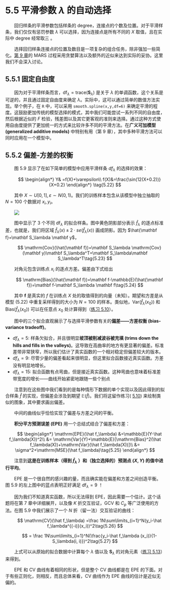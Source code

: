 # 5.5 平滑参数 $\lambda$ 的自动选择

<style>p{text-indent:2em;2}</style>

回归样条的平滑参数包括样条的 degree，连接点的个数及位置。对于平滑样条，我们仅仅有惩罚参数 $\lambda$ 可以选择，因为连接点是所有不同的 $X$ 取值，且在实际中 degree 经常取三 。

选择回归样条连接点的位置及数目是一项复杂的组合任务，除非强加一些简化。[第 9 章](../09-Additive-Models-Trees-and-Related-Methods/9.0-Introduction/index.html)的 MARS 过程采用贪婪算法以及额外的近似来达到实际的妥协。这里我们不会深入讨论。

## 5.5.1 固定自由度

因为对于平滑样条而言，$\mathrm{df}_\lambda=\mathrm{trace}(\mathbf S_\lambda)$ 是关于 $\lambda$ 的单调函数，这个关系是可逆的，并且通过固定自由度来确定 $\lambda$。实际中，这可以通过简单的数值方法实现。举个例子，在 `R` 中，可以采用 `smooth.spline(x,y,df=6)` 来确定平滑的程度。这鼓励更加传统的模型选择的模式，其中我们可能尝试一系列不同的自由度，然后根据近似的 $F$ 检验，残差图以及其它更客观的准则来选择。通过这种方式使用自由度提供了更加统一的方式来比较许多不同的平滑方法。在**广义可加模型 (generalized additive models)** 中特别有用（第 9 章），其中多种平滑方法可以同时应用在一个模型中。

## 5.5.2 偏差-方差的权衡

图 5.9 显示了在如下简单的模型中应用平滑样条 $df_\lambda$ 的选择的效果：


$$
\begin{align*}
Y& =f(X)+\varepsilon\\
f(X)&=\frac{\sin(12(X+0.2))}{X+0.2}
\end{align*}
\tag{5.22}
$$

其中 $X\sim U[0,1], \varepsilon\sim N(0, 1)$。我们的训练样本包含从该模型中独立抽取的 $N=100$ 个数据对 $x_i,y_i$。

![](../img/05/fig5.9.png)

图中显示了 3 个不同 $\mathrm{df}_\lambda$ 的拟合样条。图中黄色阴影部分表示 $\hat f_\lambda$ 的逐点标准差，也就是，我们将区域 $\hat f_\lambda(x)\pm 2\cdot se(\hat f_\lambda(x))$ 画成阴影。因为 $\hat{\mathbf f}=\mathbf S_\lambda \mathbf y$，


$$
\mathrm{Cov}(\hat{\mathbf f})=\mathbf S_\lambda \mathrm{Cov}(\mathbf y)\mathbf S_\lambda^T=\mathbf S_\lambda\mathbf S_\lambda^T\tag{5.23}
$$

对角元包含训练点 $x_i$ 的逐点方差。偏差由下式给出


$$
\mathrm{Bias}(\hat{\mathbf f})=\mathbf f-\mathbb{E}(\hat{\mathbf f})=\mathbf f-\mathbf S_\lambda \mathbf f\tag{5.24}
$$

其中 $\mathbf f$ 是真实的 $f$ 在训练点 $X$ 处的取值得到的向量（未知）。期望和方差是从模型 (5.22) 中重复采样得到的大小为 $N=100$ 的样本。类似地，$\mathrm{Var}(\hat f_\lambda(x_0))$ 和 $\mathrm{Bias}(\hat f_\lambda(x_0))$ 可以在任意点 $x_0$ 处计算得到（[练习 5.10](https://github.com/szcf-weiya/ESL-CN/issues/111)）。

图中的三个拟合直观展示了与选择平滑参数有关的**偏差——方差权衡 (bias-variance tradeoff)**。

- $df_\lambda=5$: 样条欠拟合，并且很明显**坡顶被削减波谷被充填 (trims down the hills and fills in the valleys)**。这导致在高曲率的地方有更显著的偏差。标准差带非常狭窄，所以我们估计了真实函数的一个相对稳定但偏差较大的版本。
- $df_\lambda=9$: 尽管少量的偏差看起来很明显，但这里拟合函数接近真实函数。方差没有明显地增长。
- $df_\lambda=15$: 拟合函数有点弯曲，但是接近真实函数。这种弯曲也意味着标准差带宽度的增长——曲线开始紧密地跟随一些个别点

注意到在这些图中我们看到的是每种情形下数据的单个实现以及因此得到的拟合样条 $\hat f$ 的实现，但偏差会涉及到期望 $\mathbb{E}(\hat f)$。我们将这留作练习( [5.10](https://github.com/szcf-weiya/ESL-CN/issues/111)) 来绘制类似的图象，其中要求画出偏差。

中间的曲线似乎恰恰实现了偏差与方差之间的平衡。

**积分平方预测误差 (EPE)** 用一个总结式结合了偏差和方差：


$$
\begin{align*}
\mathrm{EPE}(\hat f_\lambda) &=\mathbb{E}(Y-\hat f_\lambda(X))^2\\
&= \mathrm{Var}(Y)+\mathbb{E}[\mathrm{Bias}^2(\hat f_\lambda(X))+\mathrm{Var}(\hat f_\lambda(X))]\\
&= \sigma^2+\mathrm{MSE}(\hat f_\lambda)\tag{5.25}
\end{align*}
$$

注意到**这是在训练样本（得到 $\hat f_\lambda$ ）和（独立选择的）预测点 $(X,Y)$ 的值中进行平均**。

EPE 是一个很自然的感兴趣的量，而且确实能在偏差和方差之间创造平衡。图 5.9 的左上图中的蓝点表明正好满足 $\mathrm{df}_\lambda=9$ ！

因为我们不知道真实函数，所以无法得到 EPE，因此需要一个估计。这个话题将在第 7 章中详细展开，以及像 $K$ 折交互验证，GCV 和 $C_p$ 等广泛使用的方法。在图 5.9 中我们展示了一个 $N$ 折（留一法）交互验证的曲线：


$$
\mathrm{CV}(\hat f_\lambda) =\frac 1N\sum\limits_{i=1}^N(y_i-\hat f_\lambda^{(-i)}(x_i))^2\tag{5.26}
$$

$$
= \frac 1N\sum\limits_{i=1}^N(\frac{y_i-\hat f_\lambda (x_i)}{1-S_\lambda(i, i)})^2\tag{5.27}
$$

上式可以从原始的拟合数据中计算每个 $\lambda$ 值以及 $\mathbf S_\lambda$ 的对角元素（[练习 5.13](https://github.com/szcf-weiya/ESL-CN/issues/112)）来得到。

EPE 和 CV 曲线有着相同的形状，但是整个 CV 曲线都是在 EPE 的下面。对于有些正则化，则相反，而且总体来看，CV 曲线作为 EPE 曲线的估计是近似无偏的。
